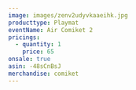 ```yaml
---
image: images/zenv2udyvkaaeihk.jpg
producttype: Playmat
eventName: Air Comiket 2
pricings:
  - quantity: 1
    price: 65
onsale: true
asin: -48sCnBsJ
merchandise: comiket
---
```

